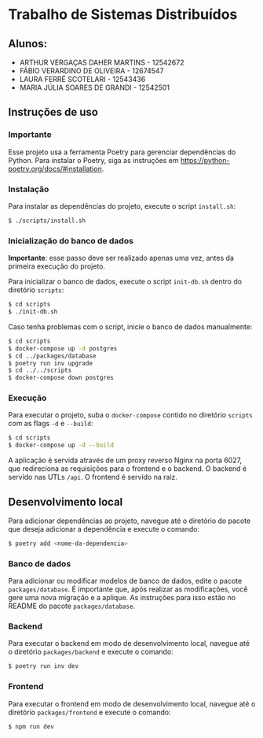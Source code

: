 # Trabalho de Sistemas Distribuídos

## Alunos:

- ARTHUR VERGAÇAS DAHER MARTINS - 12542672
- FÁBIO VERARDINO DE OLIVEIRA - 12674547
- LAURA FERRÉ SCOTELARI - 12543436
- MARIA JÚLIA SOARES DE GRANDI - 12542501

## Instruções de uso

### Importante

Esse projeto usa a ferramenta Poetry para gerenciar dependências do Python. Para instalar o Poetry, siga as instruções em https://python-poetry.org/docs/#installation.

### Instalação

Para instalar as dependências do projeto, execute o script `install.sh`:

```bash
$ ./scripts/install.sh
```

### Inicialização do banco de dados

**Importante**: esse passo deve ser realizado apenas uma vez, antes da primeira execução do projeto.

Para inicializar o banco de dados, execute o script `init-db.sh` dentro do diretório `scripts`:

```bash
$ cd scripts
$ ./init-db.sh
```

Caso tenha problemas com o script, inicie o banco de dados manualmente:

```bash
$ cd scripts
$ docker-compose up -d postgres
$ cd ../packages/database
$ poetry run inv upgrade
$ cd ../../scripts
$ docker-compose down postgres
```

### Execução

Para executar o projeto, suba o `docker-compose` contido no diretório `scripts` com as flags `-d` e `--build`:

```bash
$ cd scripts
$ docker-compose up -d --build
```

A aplicação é servida através de um proxy reverso Nginx na porta 6027, que redireciona as requisições para o frontend e o backend. O backend é servido nas UTLs `/api`. O frontend é servido na raiz.

## Desenvolvimento local

Para adicionar dependências ao projeto, navegue até o diretório do pacote que deseja adicionar a dependência e execute o comando:

```bash
$ poetry add <nome-da-dependencia>
```

### Banco de dados

Para adicionar ou modificar modelos de banco de dados, edite o pacote `packages/database`. É importante que, após realizar as modificações, você gere uma nova migração e a aplique. As instruções para isso estão no README do pacote `packages/database`.

### Backend

Para executar o backend em modo de desenvolvimento local, navegue até o diretório `packages/backend` e execute o comando:

```bash
$ poetry run inv dev
```

### Frontend

Para executar o frontend em modo de desenvolvimento local, navegue até o diretório `packages/frontend` e execute o comando:

```bash
$ npm run dev
```
